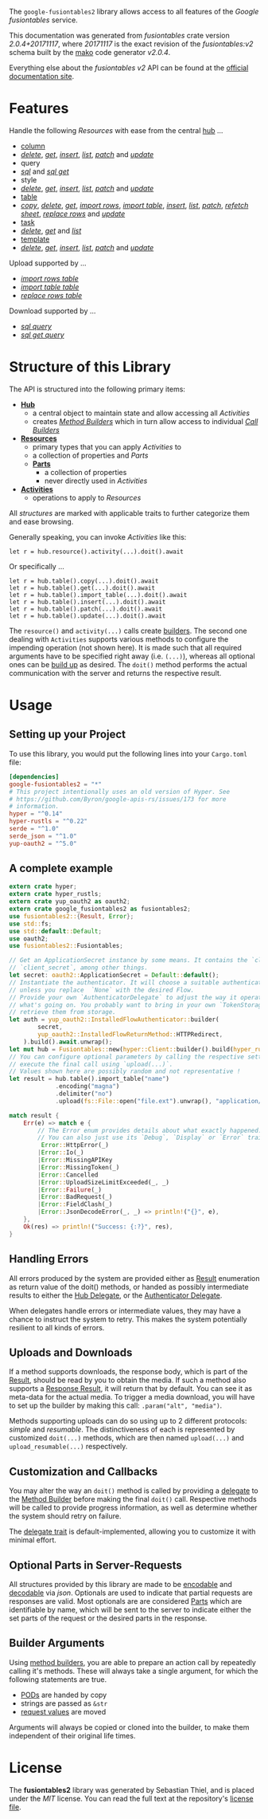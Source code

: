 <!---
DO NOT EDIT !
This file was generated automatically from 'src/mako/api/README.md.mako'
DO NOT EDIT !
-->
The `google-fusiontables2` library allows access to all features of the *Google fusiontables* service.

This documentation was generated from *fusiontables* crate version *2.0.4+20171117*, where *20171117* is the exact revision of the *fusiontables:v2* schema built by the [mako](http://www.makotemplates.org/) code generator *v2.0.4*.

Everything else about the *fusiontables* *v2* API can be found at the
[official documentation site](https://developers.google.com/fusiontables).
# Features

Handle the following *Resources* with ease from the central [hub](https://docs.rs/google-fusiontables2/2.0.4+20171117/google_fusiontables2/Fusiontables) ... 

* [column](https://docs.rs/google-fusiontables2/2.0.4+20171117/google_fusiontables2/api::Column)
 * [*delete*](https://docs.rs/google-fusiontables2/2.0.4+20171117/google_fusiontables2/api::ColumnDeleteCall), [*get*](https://docs.rs/google-fusiontables2/2.0.4+20171117/google_fusiontables2/api::ColumnGetCall), [*insert*](https://docs.rs/google-fusiontables2/2.0.4+20171117/google_fusiontables2/api::ColumnInsertCall), [*list*](https://docs.rs/google-fusiontables2/2.0.4+20171117/google_fusiontables2/api::ColumnListCall), [*patch*](https://docs.rs/google-fusiontables2/2.0.4+20171117/google_fusiontables2/api::ColumnPatchCall) and [*update*](https://docs.rs/google-fusiontables2/2.0.4+20171117/google_fusiontables2/api::ColumnUpdateCall)
* query
 * [*sql*](https://docs.rs/google-fusiontables2/2.0.4+20171117/google_fusiontables2/api::QuerySqlCall) and [*sql get*](https://docs.rs/google-fusiontables2/2.0.4+20171117/google_fusiontables2/api::QuerySqlGetCall)
* style
 * [*delete*](https://docs.rs/google-fusiontables2/2.0.4+20171117/google_fusiontables2/api::StyleDeleteCall), [*get*](https://docs.rs/google-fusiontables2/2.0.4+20171117/google_fusiontables2/api::StyleGetCall), [*insert*](https://docs.rs/google-fusiontables2/2.0.4+20171117/google_fusiontables2/api::StyleInsertCall), [*list*](https://docs.rs/google-fusiontables2/2.0.4+20171117/google_fusiontables2/api::StyleListCall), [*patch*](https://docs.rs/google-fusiontables2/2.0.4+20171117/google_fusiontables2/api::StylePatchCall) and [*update*](https://docs.rs/google-fusiontables2/2.0.4+20171117/google_fusiontables2/api::StyleUpdateCall)
* [table](https://docs.rs/google-fusiontables2/2.0.4+20171117/google_fusiontables2/api::Table)
 * [*copy*](https://docs.rs/google-fusiontables2/2.0.4+20171117/google_fusiontables2/api::TableCopyCall), [*delete*](https://docs.rs/google-fusiontables2/2.0.4+20171117/google_fusiontables2/api::TableDeleteCall), [*get*](https://docs.rs/google-fusiontables2/2.0.4+20171117/google_fusiontables2/api::TableGetCall), [*import rows*](https://docs.rs/google-fusiontables2/2.0.4+20171117/google_fusiontables2/api::TableImportRowCall), [*import table*](https://docs.rs/google-fusiontables2/2.0.4+20171117/google_fusiontables2/api::TableImportTableCall), [*insert*](https://docs.rs/google-fusiontables2/2.0.4+20171117/google_fusiontables2/api::TableInsertCall), [*list*](https://docs.rs/google-fusiontables2/2.0.4+20171117/google_fusiontables2/api::TableListCall), [*patch*](https://docs.rs/google-fusiontables2/2.0.4+20171117/google_fusiontables2/api::TablePatchCall), [*refetch sheet*](https://docs.rs/google-fusiontables2/2.0.4+20171117/google_fusiontables2/api::TableRefetchSheetCall), [*replace rows*](https://docs.rs/google-fusiontables2/2.0.4+20171117/google_fusiontables2/api::TableReplaceRowCall) and [*update*](https://docs.rs/google-fusiontables2/2.0.4+20171117/google_fusiontables2/api::TableUpdateCall)
* [task](https://docs.rs/google-fusiontables2/2.0.4+20171117/google_fusiontables2/api::Task)
 * [*delete*](https://docs.rs/google-fusiontables2/2.0.4+20171117/google_fusiontables2/api::TaskDeleteCall), [*get*](https://docs.rs/google-fusiontables2/2.0.4+20171117/google_fusiontables2/api::TaskGetCall) and [*list*](https://docs.rs/google-fusiontables2/2.0.4+20171117/google_fusiontables2/api::TaskListCall)
* [template](https://docs.rs/google-fusiontables2/2.0.4+20171117/google_fusiontables2/api::Template)
 * [*delete*](https://docs.rs/google-fusiontables2/2.0.4+20171117/google_fusiontables2/api::TemplateDeleteCall), [*get*](https://docs.rs/google-fusiontables2/2.0.4+20171117/google_fusiontables2/api::TemplateGetCall), [*insert*](https://docs.rs/google-fusiontables2/2.0.4+20171117/google_fusiontables2/api::TemplateInsertCall), [*list*](https://docs.rs/google-fusiontables2/2.0.4+20171117/google_fusiontables2/api::TemplateListCall), [*patch*](https://docs.rs/google-fusiontables2/2.0.4+20171117/google_fusiontables2/api::TemplatePatchCall) and [*update*](https://docs.rs/google-fusiontables2/2.0.4+20171117/google_fusiontables2/api::TemplateUpdateCall)


Upload supported by ...

* [*import rows table*](https://docs.rs/google-fusiontables2/2.0.4+20171117/google_fusiontables2/api::TableImportRowCall)
* [*import table table*](https://docs.rs/google-fusiontables2/2.0.4+20171117/google_fusiontables2/api::TableImportTableCall)
* [*replace rows table*](https://docs.rs/google-fusiontables2/2.0.4+20171117/google_fusiontables2/api::TableReplaceRowCall)

Download supported by ...

* [*sql query*](https://docs.rs/google-fusiontables2/2.0.4+20171117/google_fusiontables2/api::QuerySqlCall)
* [*sql get query*](https://docs.rs/google-fusiontables2/2.0.4+20171117/google_fusiontables2/api::QuerySqlGetCall)



# Structure of this Library

The API is structured into the following primary items:

* **[Hub](https://docs.rs/google-fusiontables2/2.0.4+20171117/google_fusiontables2/Fusiontables)**
    * a central object to maintain state and allow accessing all *Activities*
    * creates [*Method Builders*](https://docs.rs/google-fusiontables2/2.0.4+20171117/google_fusiontables2/client::MethodsBuilder) which in turn
      allow access to individual [*Call Builders*](https://docs.rs/google-fusiontables2/2.0.4+20171117/google_fusiontables2/client::CallBuilder)
* **[Resources](https://docs.rs/google-fusiontables2/2.0.4+20171117/google_fusiontables2/client::Resource)**
    * primary types that you can apply *Activities* to
    * a collection of properties and *Parts*
    * **[Parts](https://docs.rs/google-fusiontables2/2.0.4+20171117/google_fusiontables2/client::Part)**
        * a collection of properties
        * never directly used in *Activities*
* **[Activities](https://docs.rs/google-fusiontables2/2.0.4+20171117/google_fusiontables2/client::CallBuilder)**
    * operations to apply to *Resources*

All *structures* are marked with applicable traits to further categorize them and ease browsing.

Generally speaking, you can invoke *Activities* like this:

```Rust,ignore
let r = hub.resource().activity(...).doit().await
```

Or specifically ...

```ignore
let r = hub.table().copy(...).doit().await
let r = hub.table().get(...).doit().await
let r = hub.table().import_table(...).doit().await
let r = hub.table().insert(...).doit().await
let r = hub.table().patch(...).doit().await
let r = hub.table().update(...).doit().await
```

The `resource()` and `activity(...)` calls create [builders][builder-pattern]. The second one dealing with `Activities` 
supports various methods to configure the impending operation (not shown here). It is made such that all required arguments have to be 
specified right away (i.e. `(...)`), whereas all optional ones can be [build up][builder-pattern] as desired.
The `doit()` method performs the actual communication with the server and returns the respective result.

# Usage

## Setting up your Project

To use this library, you would put the following lines into your `Cargo.toml` file:

```toml
[dependencies]
google-fusiontables2 = "*"
# This project intentionally uses an old version of Hyper. See
# https://github.com/Byron/google-apis-rs/issues/173 for more
# information.
hyper = "^0.14"
hyper-rustls = "^0.22"
serde = "^1.0"
serde_json = "^1.0"
yup-oauth2 = "^5.0"
```

## A complete example

```Rust
extern crate hyper;
extern crate hyper_rustls;
extern crate yup_oauth2 as oauth2;
extern crate google_fusiontables2 as fusiontables2;
use fusiontables2::{Result, Error};
use std::fs;
use std::default::Default;
use oauth2;
use fusiontables2::Fusiontables;

// Get an ApplicationSecret instance by some means. It contains the `client_id` and 
// `client_secret`, among other things.
let secret: oauth2::ApplicationSecret = Default::default();
// Instantiate the authenticator. It will choose a suitable authentication flow for you, 
// unless you replace  `None` with the desired Flow.
// Provide your own `AuthenticatorDelegate` to adjust the way it operates and get feedback about 
// what's going on. You probably want to bring in your own `TokenStorage` to persist tokens and
// retrieve them from storage.
let auth = yup_oauth2::InstalledFlowAuthenticator::builder(
        secret,
        yup_oauth2::InstalledFlowReturnMethod::HTTPRedirect,
    ).build().await.unwrap();
let mut hub = Fusiontables::new(hyper::Client::builder().build(hyper_rustls::HttpsConnector::with_native_roots()), auth);
// You can configure optional parameters by calling the respective setters at will, and
// execute the final call using `upload(...)`.
// Values shown here are possibly random and not representative !
let result = hub.table().import_table("name")
             .encoding("magna")
             .delimiter("no")
             .upload(fs::File::open("file.ext").unwrap(), "application/octet-stream".parse().unwrap()).await;

match result {
    Err(e) => match e {
        // The Error enum provides details about what exactly happened.
        // You can also just use its `Debug`, `Display` or `Error` traits
         Error::HttpError(_)
        |Error::Io(_)
        |Error::MissingAPIKey
        |Error::MissingToken(_)
        |Error::Cancelled
        |Error::UploadSizeLimitExceeded(_, _)
        |Error::Failure(_)
        |Error::BadRequest(_)
        |Error::FieldClash(_)
        |Error::JsonDecodeError(_, _) => println!("{}", e),
    },
    Ok(res) => println!("Success: {:?}", res),
}

```
## Handling Errors

All errors produced by the system are provided either as [Result](https://docs.rs/google-fusiontables2/2.0.4+20171117/google_fusiontables2/client::Result) enumeration as return value of
the doit() methods, or handed as possibly intermediate results to either the 
[Hub Delegate](https://docs.rs/google-fusiontables2/2.0.4+20171117/google_fusiontables2/client::Delegate), or the [Authenticator Delegate](https://docs.rs/yup-oauth2/*/yup_oauth2/trait.AuthenticatorDelegate.html).

When delegates handle errors or intermediate values, they may have a chance to instruct the system to retry. This 
makes the system potentially resilient to all kinds of errors.

## Uploads and Downloads
If a method supports downloads, the response body, which is part of the [Result](https://docs.rs/google-fusiontables2/2.0.4+20171117/google_fusiontables2/client::Result), should be
read by you to obtain the media.
If such a method also supports a [Response Result](https://docs.rs/google-fusiontables2/2.0.4+20171117/google_fusiontables2/client::ResponseResult), it will return that by default.
You can see it as meta-data for the actual media. To trigger a media download, you will have to set up the builder by making
this call: `.param("alt", "media")`.

Methods supporting uploads can do so using up to 2 different protocols: 
*simple* and *resumable*. The distinctiveness of each is represented by customized 
`doit(...)` methods, which are then named `upload(...)` and `upload_resumable(...)` respectively.

## Customization and Callbacks

You may alter the way an `doit()` method is called by providing a [delegate](https://docs.rs/google-fusiontables2/2.0.4+20171117/google_fusiontables2/client::Delegate) to the 
[Method Builder](https://docs.rs/google-fusiontables2/2.0.4+20171117/google_fusiontables2/client::CallBuilder) before making the final `doit()` call. 
Respective methods will be called to provide progress information, as well as determine whether the system should 
retry on failure.

The [delegate trait](https://docs.rs/google-fusiontables2/2.0.4+20171117/google_fusiontables2/client::Delegate) is default-implemented, allowing you to customize it with minimal effort.

## Optional Parts in Server-Requests

All structures provided by this library are made to be [encodable](https://docs.rs/google-fusiontables2/2.0.4+20171117/google_fusiontables2/client::RequestValue) and 
[decodable](https://docs.rs/google-fusiontables2/2.0.4+20171117/google_fusiontables2/client::ResponseResult) via *json*. Optionals are used to indicate that partial requests are responses 
are valid.
Most optionals are are considered [Parts](https://docs.rs/google-fusiontables2/2.0.4+20171117/google_fusiontables2/client::Part) which are identifiable by name, which will be sent to 
the server to indicate either the set parts of the request or the desired parts in the response.

## Builder Arguments

Using [method builders](https://docs.rs/google-fusiontables2/2.0.4+20171117/google_fusiontables2/client::CallBuilder), you are able to prepare an action call by repeatedly calling it's methods.
These will always take a single argument, for which the following statements are true.

* [PODs][wiki-pod] are handed by copy
* strings are passed as `&str`
* [request values](https://docs.rs/google-fusiontables2/2.0.4+20171117/google_fusiontables2/client::RequestValue) are moved

Arguments will always be copied or cloned into the builder, to make them independent of their original life times.

[wiki-pod]: http://en.wikipedia.org/wiki/Plain_old_data_structure
[builder-pattern]: http://en.wikipedia.org/wiki/Builder_pattern
[google-go-api]: https://github.com/google/google-api-go-client

# License
The **fusiontables2** library was generated by Sebastian Thiel, and is placed 
under the *MIT* license.
You can read the full text at the repository's [license file][repo-license].

[repo-license]: https://github.com/Byron/google-apis-rsblob/main/LICENSE.md
